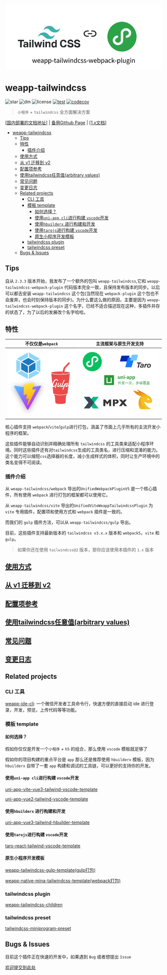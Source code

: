 ![logo](./assets/logo.jpg)

# weapp-tailwindcss

![star](https://badgen.net/github/stars/sonofmagic/weapp-tailwindcss-webpack-plugin)
![dm](https://badgen.net/npm/dm/weapp-tailwindcss-webpack-plugin)
![license](https://badgen.net/npm/license/weapp-tailwindcss-webpack-plugin)
[![test](https://github.com/sonofmagic/weapp-tailwindcss-webpack-plugin/actions/workflows/test.yml/badge.svg?branch=main)](https://github.com/sonofmagic/weapp-tailwindcss-webpack-plugin/actions/workflows/test.yml)
[![codecov](https://codecov.io/gh/sonofmagic/weapp-tailwindcss-webpack-plugin/branch/main/graph/badge.svg?token=zn05qXYznt)](https://codecov.io/gh/sonofmagic/weapp-tailwindcss-webpack-plugin)

> `小程序` + `tailwindcss` 全方面解决方案

\[[国内部署的文档地址](https://weapp-tw.icebreaker.top)\] \| [备用Github Page](https://sonofmagic.github.io/weapp-tailwindcss-webpack-plugin/) \| \[[1.x文档]('./v1.md')\]

- [weapp-tailwindcss](#weapp-tailwindcss)
  - [Tips](#tips)
  - [特性](#特性)
    - [插件介绍](#插件介绍)
  - [使用方式](#使用方式)
  - [从 v1 迁移到 v2](#从-v1-迁移到-v2)
  - [配置项参考](#配置项参考)
  - [使用tailwindcss任意值(arbitrary values)](#使用tailwindcss任意值arbitrary-values)
  - [常见问题](#常见问题)
  - [变更日志](#变更日志)
  - [Related projects](#related-projects)
    - [CLI 工具](#cli-工具)
    - [模板 template](#模板-template)
      - [如何选择？](#如何选择)
      - [使用`uni-app cli`进行构建 `vscode`开发](#使用uni-app-cli进行构建-vscode开发)
      - [使用`hbuilderx` 进行构建和开发](#使用hbuilderx-进行构建和开发)
      - [使用`tarojs`进行构建 `vscode`开发](#使用tarojs进行构建-vscode开发)
      - [原生小程序开发模板](#原生小程序开发模板)
    - [tailwindcss plugin](#tailwindcss-plugin)
    - [tailwindcss preset](#tailwindcss-preset)
  - [Bugs \& Issues](#bugs--issues)

## Tips

自从 `2.3.3` 版本开始，我发布了一个额外的包叫 `weapp-tailwindcss`,它和 `weapp-tailwindcss-webpack-plugin` 代码版本完全一致，且保持发布版本的同步。以后可以都去安装 `weapp-tailwindcss` 这个包(当然现在 `webpack-plugin` 这个包也不会废弃，也会时刻保持版本的同步)。为什么要这么做的原因，主要是因为 `weapp-tailwindcss-webpack-plugin` 这个名字，已经不适合描述现在这种，多插件并存的状态了，为了以后的发展改个名字哈哈。

## 特性

| 不仅仅是`webpack`                                   | 主流框架与原生开发支持                          |
| --------------------------------------------------- | ----------------------------------------------- |
| ![wepback+vite+gulp](./assets/weapp-tw-plugins.png) | ![frameworks](./assets/weapp-tw-frameworks.png) |

核心插件支持 `webpack`/`vite`/`gulp`进行打包，涵盖了市面上几乎所有的主流开发小程序的框架。

这些插件能够自动识别并精确处理所有 `tailwindcss` 的工具类来适配小程序环境。同时这些插件还有对`tailwindcss`生成的工具类名，进行压缩和混淆的能力。这个能力可以缩短`css`选择器的长度，减小生成样式的体积，同时让生产环境中的类名变得不可阅读。

### 插件介绍

从 `weapp-tailwindcss/webpack` 导出的`UnifiedWebpackPluginV5` 是一个核心插件，所有使用 `webpack` 进行打包的框架都可以使用它。

从 `weapp-tailwindcss/vite` 导出的`UnifiedViteWeappTailwindcssPlugin` 为 `vite` 专用插件，配置项和使用方式和 `webpack` 插件是一致的。

而我们的 `gulp` 插件方法，可以从 `weapp-tailwindcss/gulp` 导出。

目前，这些插件支持最新版本的 `tailwindcss v3.x.x` 版本和 `webpack5`，`vite` 和 `gulp`。

> 如果你还在使用 `tailwindcss@2` 版本，那你应该使用本插件的 `1.x` 版本

## [使用方式](https://weapp-tw.icebreaker.top/docs/quick-start/install)

## [从 v1 迁移到 v2](https://weapp-tw.icebreaker.top/docs/migrations/v1)

<!-- ## [js文件内容中taiwlindcss类名的精确转化与忽略策略](https://weapp-tw.icebreaker.top/docs/options/comments) -->

## [配置项参考](https://weapp-tw.icebreaker.top/docs/options/)

## [使用tailwindcss任意值(arbitrary values)](https://tailwindcss.com/docs/adding-custom-styles#using-arbitrary-values)

## [常见问题](https://weapp-tw.icebreaker.top/docs/issues/)

## [变更日志](./CHANGELOG.md)

## Related projects

### CLI 工具

[weapp-ide-cli](https://github.com/sonofmagic/utils/tree/main/packages/weapp-ide-cli): 一个微信开发者工具命令行，快速方便的直接启动 ide 进行登录，开发，预览，上传代码等等功能。

### 模板 template

#### 如何选择？

假如你仅仅是开发一个`小程序` + `h5` 的组合，那么使用 `vscode` 模板就足够了

假如你的项目构建的重点平台是 `app` 那么还是推荐使用 `hbuilderx` 模板，因为 `hbuilderx` 自带了一套 `app` 构建和调试的工具链，可以更好的支持你的开发。

#### 使用`uni-app cli`进行构建 `vscode`开发

[uni-app-vite-vue3-tailwind-vscode-template](https://github.com/sonofmagic/uni-app-vite-vue3-tailwind-vscode-template)

[uni-app-vue2-tailwind-vscode-template](https://github.com/sonofmagic/uni-app-vue2-tailwind-vscode-template)

#### 使用`hbuilderx` 进行构建和开发

[uni-app-vue3-tailwind-hbuilder-template](https://github.com/sonofmagic/uni-app-vue3-tailwind-hbuilder-template)

#### 使用`tarojs`进行构建 `vscode`开发

[taro-react-tailwind-vscode-template](https://github.com/sonofmagic/taro-react-tailwind-vscode-template)

#### 原生小程序开发模板

[weapp-tailwindcss-gulp-template(gulp打包)](https://github.com/sonofmagic/weapp-tailwindcss-webpack-plugin/tree/main/demo/gulp-app)

[weapp-native-mina-tailwindcss-template(webpack打包)](https://github.com/sonofmagic/weapp-native-mina-tailwindcss-template)

### tailwindcss plugin

[weapp-tailwindcss-children](https://github.com/sonofmagic/weapp-tailwindcss-children)

### tailwindcss preset

[tailwindcss-miniprogram-preset](https://github.com/sonofmagic/tailwindcss-miniprogram-preset)

## Bugs & Issues

目前这个插件正在快速的开发中，如果遇到 `Bug` 或者想提出 `Issue`

[欢迎提交到此处](https://github.com/sonofmagic/weapp-tailwindcss-webpack-plugin/issues)
